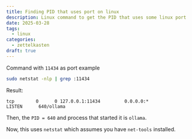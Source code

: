 ```yaml
---
title: Finding PID that uses port on linux
description: Linux command to get the PID that uses some linux port
date: 2025-03-28
tags:
  - linux
categories:
  - zettelkasten
draft: true
---
```


Command with `11434` as port example

```bash
sudo netstat -nlp | grep :11434
```

Result:

```
tcp        0      0 127.0.0.1:11434         0.0.0.0:*               LISTEN      640/ollama
```

Then, the `PID = 640` and process that started it is `ollama`.

Now, this uses `netstat` which assumes you have `net-tools` installed.

